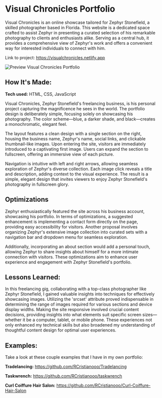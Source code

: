 # Visual Chronicles Portfolio 
Visual Chronicles is an online showcase tailored for Zephyr Stonefield, a skilled photographer based in Florida. This website is a dedicated space crafted to assist Zephyr in presenting a curated selection of his remarkable photography to clients and enthusiasts alike. Serving as a central hub, it provides a comprehensive view of Zephyr's work and offers a convenient way for interested individuals to connect with him.

Link to project: https://visualchronicles.netlify.app

![Preview Visual Chronicles Portfolio](https://github.com/RCristianooo/Visual-Chronicles-Portfolio/assets/114029162/bc615b64-f773-4c2f-b3b6-66840e54dbc2)



## How It's Made:

**Tech used:** HTML, CSS, JavaScript

Visual Chronicles, Zephyr Stonefield's freelancing business, is his personal project capturing the magnificence he sees in the world. The portfolio design is deliberately simple, focusing solely on showcasing his photography. The color scheme—blue, a darker shade, and black—creates a monochromatic, elegant feel.

The layout features a clean design with a single section on the right, housing the business name, Zephyr's name, social links, and clickable thumbnail-like images. Upon entering the site, visitors are immediately introduced to a captivating first image. Users can expand the section to fullscreen, offering an immersive view of each picture.

Navigation is intuitive with left and right arrows, allowing seamless exploration of Zephyr's diverse collection. Each image click reveals a title and description, adding context to the visual experience. The result is a simple, elegant design that invites viewers to enjoy Zephyr Stonefield's photography in fullscreen glory.

## Optimizations

Zephyr enthusiastically featured the site across his business account, showcasing his portfolio. In terms of optimizations, a suggested enhancement is implementing a contact form directly on the page, providing easy accessibility for visitors. Another proposal involves organizing Zephyr's extensive image collection into curated sets with a navigation bar and dropdown menu for seamless exploration.

Additionally, incorporating an about section would add a personal touch, allowing Zephyr to share insights about himself for a more intimate connection with visitors. These optimizations aim to enhance user experience and engagement with Zephyr Stonefield's portfolio.

## Lessons Learned:

In this freelancing gig, collaborating with a top-class photographer like Zephyr Stonefield, I gained valuable insights into techniques for effectively showcasing images. Utilizing the 'srcset' attribute proved indispensable in determining the range of images required for various sections and device display widths. Making the site responsive involved crucial content decisions, providing insights into what elements suit specific screen sizes—whether it be a computer, tablet, or mobile phone. These experiences not only enhanced my technical skills but also broadened my understanding of thoughtful content design for optimal user experiences.

## Examples:
Take a look at these couple examples that I have in my own portfolio:

**Tradelancing:** https://github.com/RCristianooo/Tradelancing

**Taskwrench:** https://github.com/RCristianooo/taskwrench

**Curl Coiffure Hair Salon:** https://github.com/RCristianooo/Curl-Coiffure-Hair-Salon
